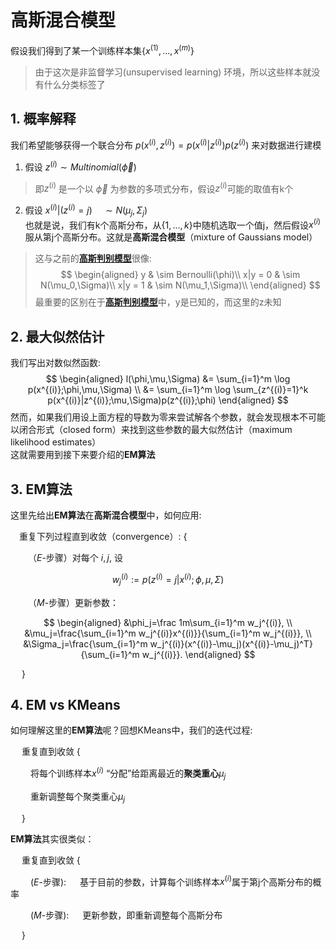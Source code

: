 # 高斯混合模型

假设我们得到了某一个训练样本集$\{x^{(1)},...,x^{(m)}\}$  
> 由于这次是非监督学习(unsupervised learning) 环境，所以这些样本就没有什么分类标签了  

## 1. 概率解释
我们希望能够获得一个联合分布 $p(x^{(i)},z^{(i)}) = p(x^{(i)}|z^{(i)})p(z^{(i)})$ 来对数据进行建模  
1. 假设 $z^{(i)} \sim Multinomial(\vec{\phi})$ 
> 即$z^{(i)}$ 是一个以 $\vec{\phi}$ 为参数的多项式分布，假设$z^{(i)}$可能的取值有k个

2. 假设 $x^{(i)}|(z^{(i)}=j) \quad \sim N(μ_j,\Sigma_j)$  
也就是说，我们有k个高斯分布，从$\{1, ..., k\}$中随机选取一个值j，然后假设$x^{(i)}$服从第j个高斯分布。这就是**高斯混合模型**（mixture of Gaussians model） 

> 这与之前的[**高斯判别模型**](CS229_笔记/生成模型/GDA.md)很像:  
$$
\begin{aligned}
    y & \sim Bernoulli(\phi)\\
    x|y = 0 & \sim N(\mu_0,\Sigma)\\
    x|y = 1 & \sim N(\mu_1,\Sigma)\\
\end{aligned}
$$
> 最重要的区别在于[**高斯判别模型**](CS229_笔记/生成模型/GDA.md)中，y是已知的，而这里的z未知

## 2. 最大似然估计
我们写出对数似然函数:  
$$
\begin{aligned}
    l(\phi,\mu,\Sigma) &= \sum_{i=1}^m \log p(x^{(i)};\phi,\mu,\Sigma) \\
    &= \sum_{i=1}^m \log \sum_{z^{(i)}=1}^k p(x^{(i)}|z^{(i)};\mu,\Sigma)p(z^{(i)};\phi)
\end{aligned}
$$
然而，如果我们用设上面方程的导数为零来尝试解各个参数，就会发现根本不可能以闭合形式（closed form）来找到这些参数的最大似然估计（maximum likelihood estimates）  
这就需要用到接下来要介绍的**EM算法**

## 3. EM算法
这里先给出**EM算法**在**高斯混合模型**中，如何应用:

&emsp;重复下列过程直到收敛（convergence）: {

&emsp;&emsp;（$E$-步骤）对每个 $i, j$, 设 

$$
w_j^{(i)} := p(z^{(i)}=j|x^{(i)};\phi,\mu,\Sigma)
$$

&emsp;&emsp;（$M$-步骤）更新参数：

$$
\begin{aligned}
    &\phi_j=\frac 1m\sum_{i=1}^m w_j^{(i)}, \\
    &\mu_j=\frac{\sum_{i=1}^m w_j^{(i)}x^{(i)}}{\sum_{i=1}^m w_j^{(i)}}, \\
    &\Sigma_j=\frac{\sum_{i=1}^m w_j^{(i)}(x^{(i)}-\mu_j)(x^{(i)}-\mu_j)^T}{\sum_{i=1}^m w_j^{(i)}}.
\end{aligned}
$$

&emsp; } 

## 4. EM vs KMeans
如何理解这里的**EM算法**呢？回想KMeans中，我们的迭代过程:  

&emsp; 重复直到收敛 {

&emsp;&emsp; 将每个训练样本$x^{(i)}$ “分配”给距离最近的**聚类重心**$\mu_j$

&emsp;&emsp; 重新调整每个聚类重心$\mu_j$

&emsp; }

**EM算法**其实很类似：

&emsp; 重复直到收敛 {

&emsp;&emsp; ($E$-步骤): &emsp; 基于目前的参数，计算每个训练样本$x^{(i)}$属于第j个高斯分布的概率

&emsp;&emsp; ($M$-步骤): &emsp; 更新参数，即重新调整每个高斯分布

&emsp; }
